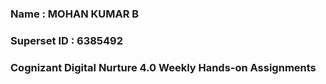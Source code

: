 ### Name : MOHAN KUMAR B
### Superset ID : 6385492
### Cognizant Digital Nurture 4.0 Weekly Hands-on Assignments
